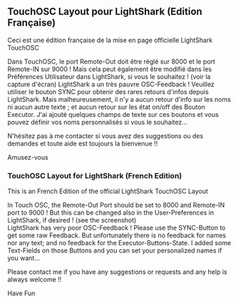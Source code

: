 ## TouchOSC Layout pour LightShark (Edition Française)
Ceci est une édition française de la mise en page officielle LightShark TouchOSC

Dans TouchOSC, le port Remote-Out doit être réglé sur 8000 et le port Remote-IN sur 9000 !     Mais cela peut également être modifié dans les Préférences Utilisateur dans LightShark, si vous le souhaitez ! (voir la capture d'écran)
LightShark a un très pauvre OSC-Feedback ! Veuillez utiliser le bouton SYNC pour obtenir des rares retours d'infos depuis LightShark. Mais malheureusement, il n'y a aucun retour d'info sur les noms ni aucun autre texte ; et aucun retour sur les état on/off des Bouton Executor. J'ai ajouté quelques champs de texte sur ces boutons et vous pouvez définir vos noms personnalisés si vous le souhaitez...

N'hésitez pas à me contacter si vous avez des suggestions ou des demandes et toute aide est toujours la bienvenue !!

Amusez-vous


### TouchOSC Layout for LightShark (French Edition)
This is an French Edition of the official LightShark TouchOSC Layout

In Touch OSC, the Remote-Out Port should be set to 8000 and Remote-IN port to 9000 ! But this can be changed also in the User-Preferences in LightShark, if desired !  (see the screenshot)  
LightShark has very poor OSC-Feedback ! Please use the SYNC-Button to get some raw Feedback. But unfortunately there is no feedback for names nor any text; and no feedback for the Executor-Buttons-State. I added some Text-Fields on those Buttons and you can set your personalized names if you want...

Please contact me if you have any suggestions or requests and any help is always welcome !!

Have Fun
